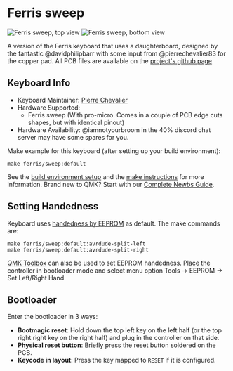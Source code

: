 # Ferris sweep

![Ferris sweep, top view](https://i.imgur.com/5qCZUv6h.jpg)
![Ferris sweep, bottom view](https://i.imgur.com/ZC47CJth.jpg)

A version of the Ferris keyboard that uses a daughterboard, designed by the fantastic @davidphilipbarr with some input from @pierrechevalier83 for the copper pad. All PCB files are available on the [project's github page](https://github.com/davidphilipbarr/Sweep)

## Keyboard Info

* Keyboard Maintainer: [Pierre Chevalier](https://github.com/pierrechevalier83)
* Hardware Supported:
	* Ferris sweep (With pro-micro. Comes in a couple of PCB edge cuts shapes, but with identical pinout)
* Hardware Availability: @iamnotyourbroom in the 40% discord chat server may have some spares for you.

Make example for this keyboard (after setting up your build environment):

    make ferris/sweep:default

See the [build environment setup](https://docs.qmk.fm/#/getting_started_build_tools) and the [make instructions](https://docs.qmk.fm/#/getting_started_make_guide) for more information. Brand new to QMK? Start with our [Complete Newbs Guide](https://docs.qmk.fm/#/newbs).

## Setting Handedness

Keyboard uses [handedness by EEPROM](https://docs.qmk.fm/#/feature_split_keyboard?id=handedness-by-eeprom) as default. The make commands are:

    make ferris/sweep:default:avrdude-split-left
    make ferris/sweep:default:avrdude-split-right

[QMK Toolbox](http://qmk.fm/toolbox) can also be used to set EEPROM handedness. Place the controller in bootloader mode and select menu option Tools -> EEPROM -> Set Left/Right Hand

## Bootloader

Enter the bootloader in 3 ways:

* **Bootmagic reset**: Hold down the top left key on the left half (or the top right right key on the right half) and plug in the controller on that side.
* **Physical reset button**: Briefly press the reset button soldered on the PCB.
* **Keycode in layout**: Press the key mapped to `RESET` if it is configured.

